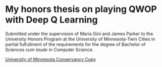 # My honors thesis on playing QWOP with Deep Q Learning

Submitted under the supervision of Maria Gini and James Parker to the University Honors Program at the University of Minnesota-Twin Cities in partial fulfullment of the requirements for the degree of Bachelor of Sciences *cum laude* in Computer Science.

[University of Minnesota Conservancy Copy](https://conservancy.umn.edu/bitstream/handle/11299/194118/Wei-Wei%20Wu%20cum%20laude%20CSE%20fall2017.pdf?sequence=1&isAllowed=y)
